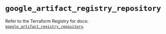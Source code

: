 # `google_artifact_registry_repository`

Refer to the Terraform Registry for docs: [`google_artifact_registry_repository`](https://registry.terraform.io/providers/hashicorp/google/5.39.1/docs/resources/artifact_registry_repository).
